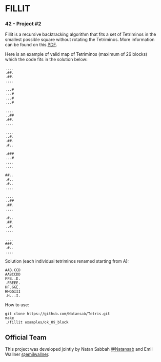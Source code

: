 FILLIT
========
### 42 - Project #2

Fillit is a recursive backtracking algorithm that fits a set of Tetriminos in the smallest possible square without rotating the Tetriminos. More information can be found on this [PDF].

Here is an example of valid map of Tetriminos (maximum of 26 blocks) which the code fits in the solution below:

```
....
.##.
.##.
....

...#
...#
...#
...#

....
..##
.##.
....

....
..#.
.##.
.#..

.###
...#
....
....

##..
.#..
.#..
....

....
..##
.##.
....

.#..
.##.
..#.
....

....
###.
.#..
....
```

Solution (each individual tetriminos renamed starting from A):
```
AAB.CCD
AABCCDD
FFB..D.
.FBEEE.
HF.GGE.
HHGGIII
.H...I.
```
How to use:

    git clone https://github.com/Natansab/Tetris.git
    make
    ./fillit examples/ok_09_block


Official Team
--------
This project was developed jointly by Natan Sabbah [@Natansab](https://github.com/Natansab) and Emil Wallner [@emilwallner](https://github.com/emilwallner).

[PDF]: https://github.com/Natansab/Tetris/blob/master/fillit.fr.pdf
